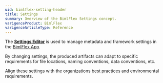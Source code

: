 ```yaml
---
uid: bimlflex-setting-header
title: Settings
summary: Overview of the BimlFlex Settings concept.
varigenceProduct: BimlFlex
varigenceArticleType: Reference
---
```

The [**Settings Editor**](xref:bimlflex-settings) is used to manage metadata and framework settings in the [BimlFlex App](xref:metadata-editors-overview).

By changing settings, the produced artifacts can adapt to specific requirements for file locations, naming conventions, data conventions, etc.

Align these settings with the organizations best practices and environmental requirements.
